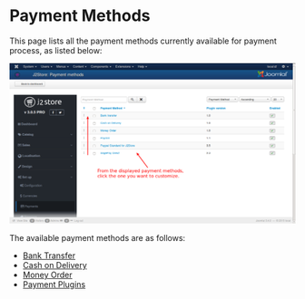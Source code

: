 # Payment Methods

This page lists all the payment methods currently available for payment process, as listed below:

![Payment Methods](Payment_Methods.png)

The available payment methods are as follows:

* [Bank Transfer](http://j2store.gitbooks.io/user-guide/content/bank_transfer.html)
* [Cash on Delivery](http://j2store.gitbooks.io/user-guide/content/cash_on_delivery.html)
* [Money Order](http://j2store.gitbooks.io/user-guide/content/money_order.html)
* [Payment Plugins](http://j2store.gitbooks.io/user-guide/content/payment_plugins.html)
